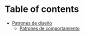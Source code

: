 # Table of contents

* [Patrones de diseño](README.md)
  * [Patrones de comportamiento](patrones-de-diseno/readme.md)
